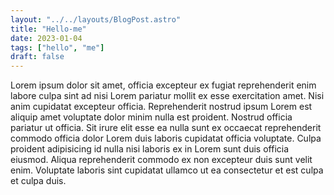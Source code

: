 ```yaml
---
layout: "../../layouts/BlogPost.astro"
title: "Hello-me"
date: 2023-01-04
tags: ["hello", "me"]
draft: false
---
```


Lorem ipsum dolor sit amet, officia excepteur ex fugiat reprehenderit enim
labore culpa sint ad nisi Lorem pariatur mollit ex esse exercitation amet. Nisi
anim cupidatat excepteur officia. Reprehenderit nostrud ipsum Lorem est aliquip
amet voluptate dolor minim nulla est proident. Nostrud officia pariatur ut
officia. Sit irure elit esse ea nulla sunt ex occaecat reprehenderit commodo
officia dolor Lorem duis laboris cupidatat officia voluptate. Culpa proident
adipisicing id nulla nisi laboris ex in Lorem sunt duis officia eiusmod. Aliqua
reprehenderit commodo ex non excepteur duis sunt velit enim. Voluptate laboris
sint cupidatat ullamco ut ea consectetur et est culpa et culpa duis.
